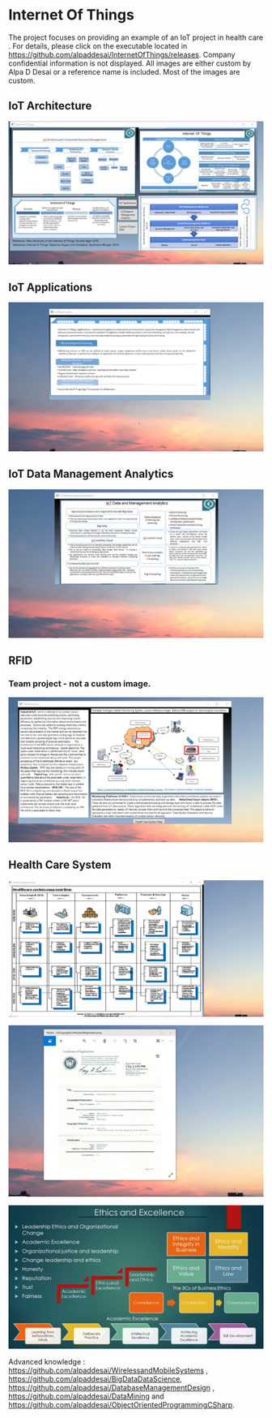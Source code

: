 # Internet Of Things

The project focuses on providing an example of an IoT project in health care . For details, please click on the executable located in https://github.com/alpaddesai/InternetOfThings/releases. Company confidential information is not displayed. All images are either custom by Alpa D Desai or a reference name is included. Most of the images are custom. 

## IoT Architecture
![image](InternetOfThings.png)

## IoT Applications
![image](IoTApplications.png)

## IoT Data Management Analytics
![image](IoTDataManagementAnalytics.png)

## RFID
### Team project - not a custom image.
![image](NewAdvances.png)

## Health Care System
![image](HealthCareSystem.png)

![image](USCopyrightCertificate.png)

![image](Ethics.jpg)

Advanced knowledge : https://github.com/alpaddesai/WirelessandMobileSystems , https://github.com/alpaddesai/BigDataDataScience, https://github.com/alpaddesai/DatabaseManagementDesign ,  https://github.com/alpaddesai/DataMining and https://github.com/alpaddesai/ObjectOrientedProgrammingCSharp.
